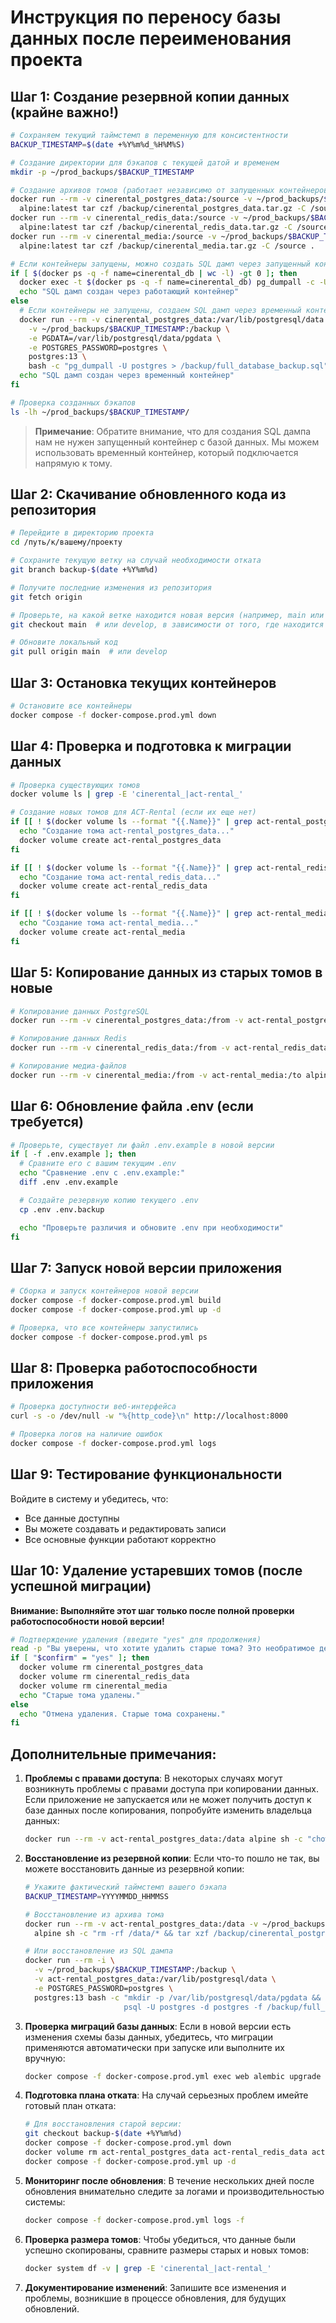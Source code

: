 # Инструкция по переносу базы данных после переименования проекта

## Шаг 1: Создание резервной копии данных (крайне важно!)

```bash
# Сохраняем текущий таймстемп в переменную для консистентности
BACKUP_TIMESTAMP=$(date +%Y%m%d_%H%M%S)

# Создание директории для бэкапов с текущей датой и временем
mkdir -p ~/prod_backups/$BACKUP_TIMESTAMP

# Создание архивов томов (работает независимо от запущенных контейнеров)
docker run --rm -v cinerental_postgres_data:/source -v ~/prod_backups/$BACKUP_TIMESTAMP:/backup \
  alpine:latest tar czf /backup/cinerental_postgres_data.tar.gz -C /source .
docker run --rm -v cinerental_redis_data:/source -v ~/prod_backups/$BACKUP_TIMESTAMP:/backup \
  alpine:latest tar czf /backup/cinerental_redis_data.tar.gz -C /source .
docker run --rm -v cinerental_media:/source -v ~/prod_backups/$BACKUP_TIMESTAMP:/backup \
  alpine:latest tar czf /backup/cinerental_media.tar.gz -C /source .

# Если контейнеры запущены, можно создать SQL дамп через запущенный контейнер
if [ $(docker ps -q -f name=cinerental_db | wc -l) -gt 0 ]; then
  docker exec -t $(docker ps -q -f name=cinerental_db) pg_dumpall -c -U postgres > ~/prod_backups/$BACKUP_TIMESTAMP/full_database_backup.sql
  echo "SQL дамп создан через работающий контейнер"
else
  # Если контейнеры не запущены, создаем SQL дамп через временный контейнер
  docker run --rm -v cinerental_postgres_data:/var/lib/postgresql/data \
    -v ~/prod_backups/$BACKUP_TIMESTAMP:/backup \
    -e PGDATA=/var/lib/postgresql/data/pgdata \
    -e POSTGRES_PASSWORD=postgres \
    postgres:13 \
    bash -c "pg_dumpall -U postgres > /backup/full_database_backup.sql"
  echo "SQL дамп создан через временный контейнер"
fi

# Проверка созданных бэкапов
ls -lh ~/prod_backups/$BACKUP_TIMESTAMP/
```

> **Примечание**: Обратите внимание, что для создания SQL дампа нам не нужен запущенный контейнер с базой данных. Мы можем использовать временный контейнер, который подключается напрямую к тому.

## Шаг 2: Скачивание обновленного кода из репозитория

```bash
# Перейдите в директорию проекта
cd /путь/к/вашему/проекту

# Сохраните текущую ветку на случай необходимости отката
git branch backup-$(date +%Y%m%d)

# Получите последние изменения из репозитория
git fetch origin

# Проверьте, на какой ветке находится новая версия (например, main или develop)
git checkout main  # или develop, в зависимости от того, где находится новая версия

# Обновите локальный код
git pull origin main  # или develop
```

## Шаг 3: Остановка текущих контейнеров

```bash
# Остановите все контейнеры
docker compose -f docker-compose.prod.yml down
```

## Шаг 4: Проверка и подготовка к миграции данных

```bash
# Проверка существующих томов
docker volume ls | grep -E 'cinerental_|act-rental_'

# Создание новых томов для ACT-Rental (если их еще нет)
if [[ ! $(docker volume ls --format "{{.Name}}" | grep act-rental_postgres_data) ]]; then
  echo "Создание тома act-rental_postgres_data..."
  docker volume create act-rental_postgres_data
fi

if [[ ! $(docker volume ls --format "{{.Name}}" | grep act-rental_redis_data) ]]; then
  echo "Создание тома act-rental_redis_data..."
  docker volume create act-rental_redis_data
fi

if [[ ! $(docker volume ls --format "{{.Name}}" | grep act-rental_media) ]]; then
  echo "Создание тома act-rental_media..."
  docker volume create act-rental_media
fi
```

## Шаг 5: Копирование данных из старых томов в новые

```bash
# Копирование данных PostgreSQL
docker run --rm -v cinerental_postgres_data:/from -v act-rental_postgres_data:/to alpine sh -c "cp -av /from/. /to/"

# Копирование данных Redis
docker run --rm -v cinerental_redis_data:/from -v act-rental_redis_data:/to alpine sh -c "cp -av /from/. /to/"

# Копирование медиа-файлов
docker run --rm -v cinerental_media:/from -v act-rental_media:/to alpine sh -c "cp -av /from/. /to/"
```

## Шаг 6: Обновление файла .env (если требуется)

```bash
# Проверьте, существует ли файл .env.example в новой версии
if [ -f .env.example ]; then
  # Сравните его с вашим текущим .env
  echo "Сравнение .env с .env.example:"
  diff .env .env.example

  # Создайте резервную копию текущего .env
  cp .env .env.backup

  echo "Проверьте различия и обновите .env при необходимости"
fi
```

## Шаг 7: Запуск новой версии приложения

```bash
# Сборка и запуск контейнеров новой версии
docker compose -f docker-compose.prod.yml build
docker compose -f docker-compose.prod.yml up -d

# Проверка, что все контейнеры запустились
docker compose -f docker-compose.prod.yml ps
```

## Шаг 8: Проверка работоспособности приложения

```bash
# Проверка доступности веб-интерфейса
curl -s -o /dev/null -w "%{http_code}\n" http://localhost:8000

# Проверка логов на наличие ошибок
docker compose -f docker-compose.prod.yml logs
```

## Шаг 9: Тестирование функциональности

Войдите в систему и убедитесь, что:
- Все данные доступны
- Вы можете создавать и редактировать записи
- Все основные функции работают корректно

## Шаг 10: Удаление устаревших томов (после успешной миграции)

**Внимание: Выполняйте этот шаг только после полной проверки работоспособности новой версии!**

```bash
# Подтверждение удаления (введите "yes" для продолжения)
read -p "Вы уверены, что хотите удалить старые тома? Это необратимое действие (yes/no): " confirm
if [ "$confirm" = "yes" ]; then
  docker volume rm cinerental_postgres_data
  docker volume rm cinerental_redis_data
  docker volume rm cinerental_media
  echo "Старые тома удалены."
else
  echo "Отмена удаления. Старые тома сохранены."
fi
```

## Дополнительные примечания:

1. **Проблемы с правами доступа**: В некоторых случаях могут возникнуть проблемы с правами доступа при копировании данных. Если приложение не запускается или не может получить доступ к базе данных после копирования, попробуйте изменить владельца данных:

   ```bash
   docker run --rm -v act-rental_postgres_data:/data alpine sh -c "chown -R 999:999 /data"
   ```

2. **Восстановление из резервной копии**: Если что-то пошло не так, вы можете восстановить данные из резервной копии:

   ```bash
   # Укажите фактический таймстемп вашего бэкапа
   BACKUP_TIMESTAMP=YYYYMMDD_HHMMSS

   # Восстановление из архива тома
   docker run --rm -v act-rental_postgres_data:/data -v ~/prod_backups/$BACKUP_TIMESTAMP:/backup \
     alpine sh -c "rm -rf /data/* && tar xzf /backup/cinerental_postgres_data.tar.gz -C /data"

   # Или восстановление из SQL дампа
   docker run --rm -i \
     -v ~/prod_backups/$BACKUP_TIMESTAMP:/backup \
     -v act-rental_postgres_data:/var/lib/postgresql/data \
     -e POSTGRES_PASSWORD=postgres \
     postgres:13 bash -c "mkdir -p /var/lib/postgresql/data/pgdata && \
                         psql -U postgres -d postgres -f /backup/full_database_backup.sql"
   ```

3. **Проверка миграций базы данных**: Если в новой версии есть изменения схемы базы данных, убедитесь, что миграции применяются автоматически при запуске или выполните их вручную:
   ```bash
   docker compose -f docker-compose.prod.yml exec web alembic upgrade head
   ```

4. **Подготовка плана отката**: На случай серьезных проблем имейте готовый план отката:
   ```bash
   # Для восстановления старой версии:
   git checkout backup-$(date +%Y%m%d)
   docker compose -f docker-compose.prod.yml down
   docker volume rm act-rental_postgres_data act-rental_redis_data act-rental_media
   docker compose -f docker-compose.prod.yml up -d
   ```

5. **Мониторинг после обновления**: В течение нескольких дней после обновления внимательно следите за логами и производительностью системы:
   ```bash
   docker compose -f docker-compose.prod.yml logs -f
   ```

6. **Проверка размера томов**: Чтобы убедиться, что данные были успешно скопированы, сравните размеры старых и новых томов:
   ```bash
   docker system df -v | grep -E 'cinerental_|act-rental_'
   ```

7. **Документирование изменений**: Запишите все изменения и проблемы, возникшие в процессе обновления, для будущих обновлений.
